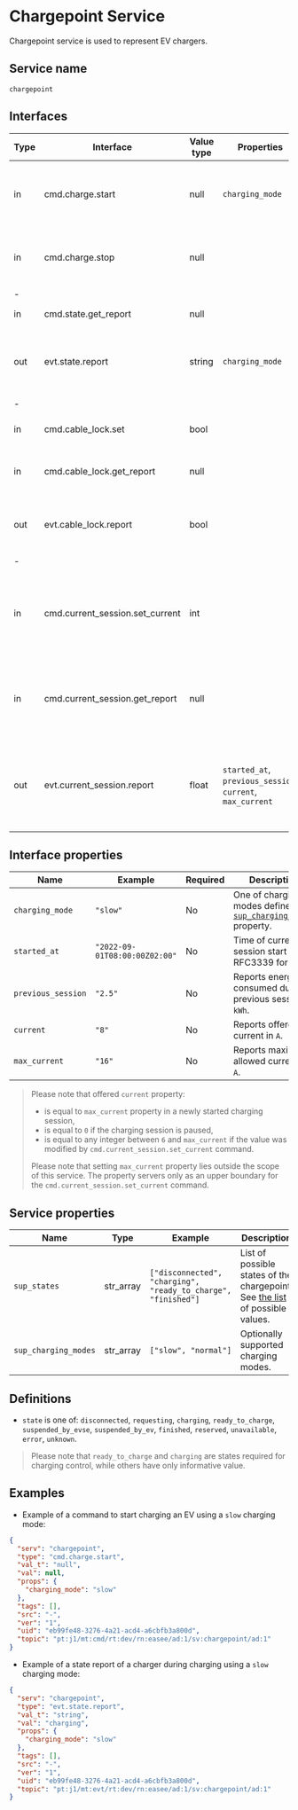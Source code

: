 # Chargepoint Service

Chargepoint service is used to represent EV chargers.

## Service name

`chargepoint`

## Interfaces

| Type | Interface                       | Value type | Properties                                                 | Description                                                                                                        |
|------|---------------------------------|------------|------------------------------------------------------------|--------------------------------------------------------------------------------------------------------------------|
| in   | cmd.charge.start                | null       | `charging_mode`                                            | Starts/resumes charging an EV. Charger must be in `ready_to_charge` state.                                         |
| in   | cmd.charge.stop                 | null       |                                                            | Stops/pauses charging an EV. Charger must be in `charging` state.                                                  |
| -    |                                 |            |                                                            |                                                                                                                    |
| in   | cmd.state.get_report            | null       |                                                            | Gets the `state` of the chargepoint.                                                                               |
| out  | evt.state.report                | string     | `charging_mode`                                            | Reports the `state` of the chargepoint, see [`sup_states`](#service-properties) for list of possible states.       |
| -    |                                 |            |                                                            |                                                                                                                    |
| in   | cmd.cable_lock.set              | bool       |                                                            | Locks and unlocks the cable/connector.                                                                             |
| in   | cmd.cable_lock.get_report       | null       |                                                            | Gets the status of the cable/connector lock.                                                                       |
| out  | evt.cable_lock.report           | bool       |                                                            | Reports `true` if the cable/connector is **locked** and `false` otherwise.                                         |
| -    |                                 |            |                                                            |                                                                                                                    |
| in   | cmd.current_session.set_current | int        |                                                            | Sets the offered `current` for the ongoing session in `A`, must be an integer between `6` and `max_current` value. |
| in   | cmd.current_session.get_report  | null       |                                                            | Requests energy consumed during the current session and optionally additional characteristics.                     |
| out  | evt.current_session.report      | float      | `started_at`, `previous_session`, `current`, `max_current` | Reports energy consumed during the current session in `kWh` and optionally additional characteristics.             |

## Interface properties

| Name               | Example                       | Required | Description                                                                            |
|--------------------|-------------------------------|----------|----------------------------------------------------------------------------------------|
| `charging_mode`    | `"slow"`                      | No       | One of charging modes defined in [`sup_charging_modes`](#service-properties) property. |
| `started_at`       | `"2022-09-01T08:00:00Z02:00"` | No       | Time of current session start in RFC3339 format.                                       |
| `previous_session` | `"2.5"`                       | No       | Reports energy consumed during previous session in `kWh`.                              |
| `current`          | `"8"`                         | No       | Reports offered current in `A`.                                                        |
| `max_current`      | `"16"`                        | No       | Reports maximum allowed current in `A`.                                                |

> Please note that offered `current` property:
> * is equal to `max_current` property in a newly started charging session,
> * is equal to `0` if the charging session is paused,
> * is equal to any integer between `6` and `max_current` if the value was modified by `cmd.current_session.set_current` command.
> 
> Please note that setting `max_current` property lies outside the scope of this service. 
> The property servers only as an upper boundary for the `cmd.current_session.set_current` command.


## Service properties

| Name                 | Type      | Example                                                       | Description                                                                                  |
|----------------------|-----------|---------------------------------------------------------------|----------------------------------------------------------------------------------------------|
| `sup_states`         | str_array | `["disconnected", "charging", "ready_to_charge", "finished"]` | List of possible states of the chargepoint. See [the list](#definitions) of possible values. |
| `sup_charging_modes` | str_array | `["slow", "normal"]`                                          | Optionally supported charging modes.                                                         |

## Definitions

* `state` is one of: `disconnected`, `requesting`, `charging`, `ready_to_charge`, `suspended_by_evse`, `suspended_by_ev`, `finished`, `reserved`, `unavailable`, `error`, `unknown`.

> Please note that `ready_to_charge` and `charging` are states required for charging control, while others have only informative value.

## Examples

* Example of a command to start charging an EV using a `slow` charging mode:

```json
{
  "serv": "chargepoint",
  "type": "cmd.charge.start",
  "val_t": "null",
  "val": null,
  "props": {
    "charging_mode": "slow"
  },
  "tags": [],
  "src": "-",
  "ver": "1",
  "uid": "eb99fe48-3276-4a21-acd4-a6cbfb3a800d",
  "topic": "pt:j1/mt:cmd/rt:dev/rn:easee/ad:1/sv:chargepoint/ad:1"
}
```

* Example of a state report of a charger during charging using a `slow` charging mode:

```json
{
  "serv": "chargepoint",
  "type": "evt.state.report",
  "val_t": "string",
  "val": "charging",
  "props": {
    "charging_mode": "slow"
  },
  "tags": [],
  "src": "-",
  "ver": "1",
  "uid": "eb99fe48-3276-4a21-acd4-a6cbfb3a800d",
  "topic": "pt:j1/mt:evt/rt:dev/rn:easee/ad:1/sv:chargepoint/ad:1"
}
```
